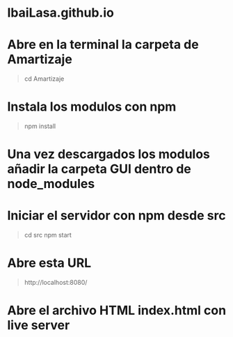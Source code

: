 # IbaiLasa.github.io

# Abre en la terminal la carpeta de Amartizaje
>cd Amartizaje

# Instala los modulos con npm
>npm install

# Una vez descargados los modulos añadir la carpeta GUI dentro de node_modules

# Iniciar el servidor con npm desde src
>cd src
>npm start

# Abre esta URL
>http://localhost:8080/

# Abre el archivo HTML index.html con live server
